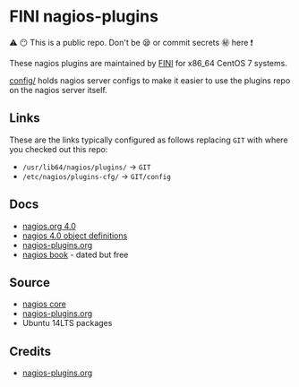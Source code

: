# FINI nagios-plugins

:warning:  :no_mouth:  This is a public repo.  Don't be :sleepy: or commit secrets :secret: here :exclamation:

These nagios plugins are maintained by [FINI](http://www.fini.net) for x86_64 CentOS 7 systems.

[config/](/config/) holds nagios server configs to make it easier to use the plugins repo
on the nagios server itself.

## Links

These are the links typically configured as follows replacing `GIT` with where you
checked out this repo:

* `/usr/lib64/nagios/plugins/` -> `GIT`
* `/etc/nagios/plugins-cfg/` -> `GIT/config`

## Docs

* [nagios.org 4.0](http://nagios.sourceforge.net/docs/nagioscore/4/en/toc.html)
* [nagios 4.0 object definitions](http://nagios.sourceforge.net/docs/nagioscore/4/en/objectdefinitions.html)
* [nagios-plugins.org](http://nagios-plugins.org/doc/man/index.html)
* [nagios book](http://nagiosbook.org/) - dated but free

## Source

* [nagios core](https://github.com/NagiosEnterprises/nagioscore)
* [nagios-plugins.org](https://github.com/nagios-plugins/nagios-plugins)
* Ubuntu 14LTS packages

## Credits

* [nagios-plugins.org](https://github.com/nagios-plugins/nagios-plugins)
